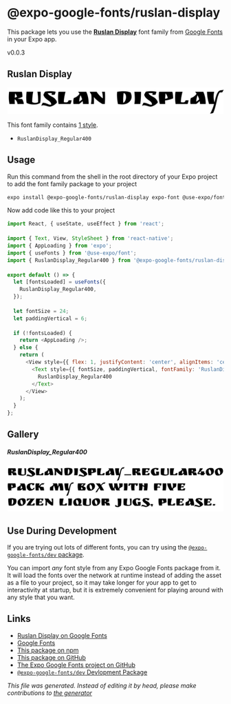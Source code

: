 # @expo-google-fonts/ruslan-display

This package lets you use the [**Ruslan Display**](https://fonts.google.com/specimen/Ruslan+Display) font family from [Google Fonts](https://fonts.google.com/) in your Expo app.

v0.0.3

## Ruslan Display

![Ruslan Display](./font-family.png)

This font family contains [1 style](#gallery).

- `RuslanDisplay_Regular400`

## Usage

Run this command from the shell in the root directory of your Expo project to add the font family package to your project
```sh
expo install @expo-google-fonts/ruslan-display expo-font @use-expo/font
```

Now add code like this to your project
```js
import React, { useState, useEffect } from 'react';

import { Text, View, StyleSheet } from 'react-native';
import { AppLoading } from 'expo';
import { useFonts } from '@use-expo/font';
import { RuslanDisplay_Regular400 } from '@expo-google-fonts/ruslan-display';

export default () => {
  let [fontsLoaded] = useFonts({
    RuslanDisplay_Regular400,
  });

  let fontSize = 24;
  let paddingVertical = 6;

  if (!fontsLoaded) {
    return <AppLoading />;
  } else {
    return (
      <View style={{ flex: 1, justifyContent: 'center', alignItems: 'center' }}>
        <Text style={{ fontSize, paddingVertical, fontFamily: 'RuslanDisplay_Regular400' }}>
          RuslanDisplay_Regular400
        </Text>
      </View>
    );
  }
};

```

## Gallery

##### RuslanDisplay_Regular400
![RuslanDisplay_Regular400](./4ed18797941421375fffab1522b84e81a16d399abe36964f4f3278683b1dc29f.ttf.png)


## Use During Development

If you are trying out lots of different fonts, you can try using the [`@expo-google-fonts/dev` package](https://github.com/expo/google-fonts/tree/master/font-packages/dev#readme).

You can import *any* font style from any Expo Google Fonts package from it. It will load the fonts
over the network at runtime instead of adding the asset as a file to your project, so it may take longer
for your app to get to interactivity at startup, but it is extremely convenient
for playing around with any style that you want.

## Links

- [Ruslan Display on Google Fonts](https://fonts.google.com/specimen/Ruslan+Display)
- [Google Fonts](https://fonts.google.com/)
- [This package on npm](https://www.npmjs.com/package/@expo-google-fonts/ruslan-display)
- [This package on GitHub](https://github.com/expo/google-fonts/tree/master/font-packages/ruslan-display)
- [The Expo Google Fonts project on GitHub](https://github.com/expo/google-fonts)
- [`@expo-google-fonts/dev` Devlopment Package](https://github.com/expo/google-fonts/tree/master/font-packages/dev)


*This file was generated. Instead of editing it by head, please make contributions to [the generator](https://github.com/expo/google-fonts/tree/master/packages/generator)*
